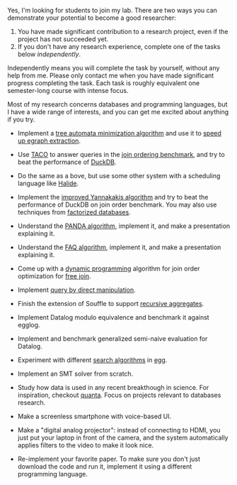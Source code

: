Yes, I'm looking for students to join my lab.
There are two ways you can demonstrate your potential to become a good researcher: 

1. You have made significant contribution to a research project, even if the project has not succeeded yet. 
2. If you don't have any research experience, complete one of the tasks below *independently*.

Independently means you will complete the task by yourself, without any help from me.
Please only contact me when you have made significant progress completing the task.
Each task is roughly equivalent one semester-long course with intense focus.

Most of my research concerns databases and programming languages, but I have a wide range of interests, and you can get me excited about anything if you try.

* Implement a [tree automata minimization algorithm](https://www.isi.edu/~jonmay/pubs/tr-633.pdf) and use it to [speed up egraph extraction](https://remy.wang/reports/dfta.pdf).

* Use [TACO](http://tensor-compiler.org) to answer queries in the [join ordering benchmark](https://github.com/gregrahn/join-order-benchmark), and try to beat the performance of [DuckDB](https://duckdb.org).

* Do the same as a bove, but use some other system with a scheduling language like [Halide](https://halide-lang.org).

* Implement the [improved Yannakakis algorithm](https://webusers.imj-prg.fr/~arnaud.durand/papers/BDGlongversion.pdf) and try to beat the performance of DuckDB on join order benchmark. You may also use techniques from [factorized databases](https://www.cs.ox.ac.uk/dan.olteanu/papers/os-sigrec16.pdf).

* Understand the [PANDA algorithm](https://arxiv.org/pdf/1612.02503.pdf), implement it, and make a presentation explaining it.

* Understand the [FAQ algorithm](https://arxiv.org/abs/1504.04044), implement it, and make a presentation explaining it.

* Come up with a [dynamic programming](https://www.researchgate.net/profile/Thomas_Neumann2/publication/47861835_Analysis_of_Two_Existing_and_One_New_Dynamic_Programming_Algorithm_for_the_Generation_of_Optimal_Bushy_Join_Trees_without_Cross_Products/links/0912f506d90ad19031000000.pdf) algorithm for join order optimization for [free join](https://arxiv.org/abs/2301.10841).

* Implement [query by direct manipulation](https://people.csail.mit.edu/ebakke/research/sieuferd_sigmod2016.pdf).

* Finish the extension of Souffle to support [recursive aggregates](https://github.com/souffle-lang/souffle/pull/2263).

* Implement Datalog modulo equivalence and benchmark it against egglog.

* Implement and benchmark generalized semi-naive evaluation for Datalog.

* Experiment with different [search algorithms](https://en.wikipedia.org/wiki/Combinatorial_search) in [egg](https://egraphs-good.github.io).

* Implement an SMT solver from scratch.

* Study how data is used in any recent breakthough in science. For inspiration, checkout [quanta](https://www.quantamagazine.org/videos/2021s-biggest-breakthroughs-in-physics/). Focus on projects relevant to databases research.

* Make a screenless smartphone with voice-based UI.

* Make a "digital analog projector": instead of connecting to HDMI, you just put your laptop in front of the camera, and the system automatically applies filters to the video to make it look nice.

* Re-implement your favorite paper. To make sure you don't just download the code and run it, implement it using a different programming language. 
